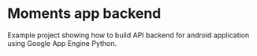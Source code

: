 Moments app backend
=======================

Example project showing how to build API backend for android application using Google App Engine Python.

